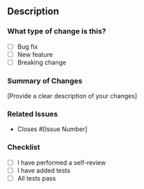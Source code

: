 ## Description
### What type of change is this?
- [ ] Bug fix
- [ ] New feature
- [ ] Breaking change

### Summary of Changes
[Provide a clear description of your changes]

### Related Issues
- Closes #[Issue Number]

### Checklist
- [ ] I have performed a self-review
- [ ] I have added tests
- [ ] All tests pass